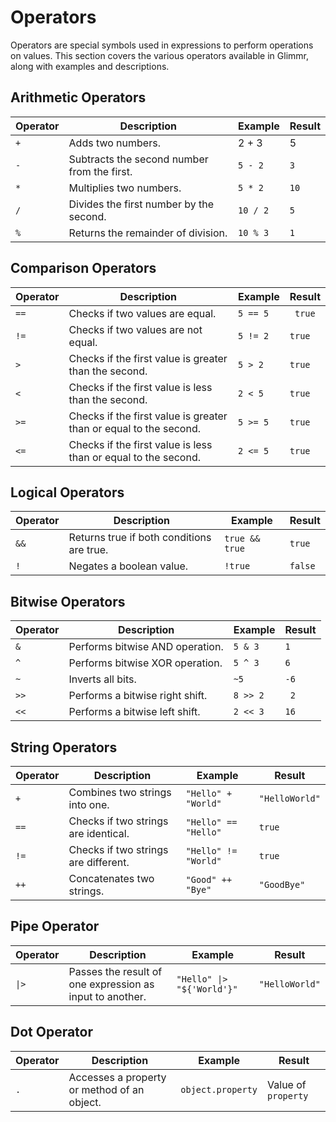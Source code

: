 
# Operators

Operators are special symbols used in expressions to perform operations on values. This section covers the various operators available in Glimmr, along with examples and descriptions.
## Arithmetic Operators

| Operator | Description                                 | Example  | Result |
| -------- | ------------------------------------------- | -------- | ------ |
| `+`      | Adds two numbers.                           | 2 + 3    | 5      |
| `-`      | Subtracts the second number from the first. | `5 - 2`  | `3`    |
| `*`      | Multiplies two numbers.                     | `5 * 2`  | `10`   |
| `/`      | Divides the first number by the second.     | `10 / 2` | `5`    |
| `%`      | Returns the remainder of division.          | `10 % 3` | `1`    |

## Comparison Operators

| Operator | Description                                                       | Example  |  Result |
| -------- | ----------------------------------------------------------------- | -------- | ------- |
| `==`     | Checks if two values are equal.                                   | `5 == 5` | ` true` |
| `!=`     | Checks if two values are not equal.                               | `5 != 2` | `true`  |
| `>`      | Checks if the first value is greater than the second.             | `5 > 2`  | `true`  |
| `<`      | Checks if the first value is less than the second.                | `2 < 5`  | `true`  |
| `>=`     | Checks if the first value is greater than or equal to the second. | `5 >= 5` | `true`  |
| `<=`     | Checks if the first value is less than or equal to the second.    | `2 <= 5` | `true`  |

## Logical Operators

| Operator | Description                               | Example        | Result   |
| -------- | ----------------------------------------- | -------------- | -------- |
| `&&`     | Returns true if both conditions are true. | `true && true` | `true`   |
| `!`      | Negates a boolean value.                  | `!true`        |  `false` |


## Bitwise Operators

| Operator | Description                     | Example  | Result |
| -------- | ------------------------------- | -------- | ------ |
| `&`      | Performs bitwise AND operation. | `5 & 3`  | `1`    |
| `^`      | Performs bitwise XOR operation. | `5 ^ 3`  | `6`    |
| `~`      | Inverts all bits.               | `~5`     | `-6`   |
| `>>`     | Performs a bitwise right shift. | `8 >> 2` | ` 2`   |
| `<<`     | Performs a bitwise left shift.  | `2 << 3` |  `16`  |

## String Operators

| Operator | Description                          | Example              | Result         |
| -------- | ------------------------------------ | -------------------- | -------------- |
| `+`      | Combines two strings into one.       | `"Hello" + "World"`  | `"HelloWorld"` |
| `==`     | Checks if two strings are identical. | `"Hello" == "Hello"` | `true`         |
| `!=`     | Checks if two strings are different. | `"Hello" != "World"` | `true`         |
| `++`     | Concatenates two strings.            | `"Good" ++ "Bye"`    | `"GoodBye"`    |

## Pipe Operator

|**Operator**|**Description**|**Example**|**Result**|
|---|---|---|---|
|`\|>`|Passes the result of one expression as input to another.|`"Hello" \|> "${'World'}"`|`"HelloWorld"`|

## Dot Operator

| Operator | Description                                 | Example           | Result               |
| -------- | ------------------------------------------- | ----------------- | -------------------- |
| `.`      | Accesses a property or method of an object. | `object.property` |  Value of `property` |
